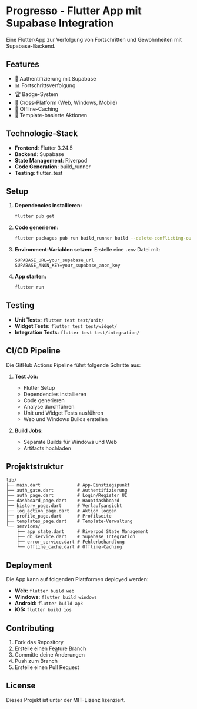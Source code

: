 # Progresso - Flutter App mit Supabase Integration

Eine Flutter-App zur Verfolgung von Fortschritten und Gewohnheiten mit Supabase-Backend.

## Features

- 🔐 Authentifizierung mit Supabase
- 📊 Fortschrittsverfolgung
- 🏆 Badge-System
- 📱 Cross-Platform (Web, Windows, Mobile)
- 🔄 Offline-Caching
- 🎯 Template-basierte Aktionen

## Technologie-Stack

- **Frontend**: Flutter 3.24.5
- **Backend**: Supabase
- **State Management**: Riverpod
- **Code Generation**: build_runner
- **Testing**: flutter_test

## Setup

1. **Dependencies installieren:**
   ```bash
   flutter pub get
   ```

2. **Code generieren:**
   ```bash
   flutter packages pub run build_runner build --delete-conflicting-outputs
   ```

3. **Environment-Variablen setzen:**
   Erstelle eine `.env` Datei mit:
   ```
   SUPABASE_URL=your_supabase_url
   SUPABASE_ANON_KEY=your_supabase_anon_key
   ```

4. **App starten:**
   ```bash
   flutter run
   ```

## Testing

- **Unit Tests:** `flutter test test/unit/`
- **Widget Tests:** `flutter test test/widget/`
- **Integration Tests:** `flutter test test/integration/`

## CI/CD Pipeline

Die GitHub Actions Pipeline führt folgende Schritte aus:

1. **Test Job:**
   - Flutter Setup
   - Dependencies installieren
   - Code generieren
   - Analyse durchführen
   - Unit und Widget Tests ausführen
   - Web und Windows Builds erstellen

2. **Build Jobs:**
   - Separate Builds für Windows und Web
   - Artifacts hochladen

## Projektstruktur

```
lib/
├── main.dart              # App-Einstiegspunkt
├── auth_gate.dart         # Authentifizierung
├── auth_page.dart         # Login/Register UI
├── dashboard_page.dart    # Hauptdashboard
├── history_page.dart      # Verlaufsansicht
├── log_action_page.dart   # Aktion loggen
├── profile_page.dart      # Profilseite
├── templates_page.dart    # Template-Verwaltung
└── services/
    ├── app_state.dart     # Riverpod State Management
    ├── db_service.dart    # Supabase Integration
    ├── error_service.dart # Fehlerbehandlung
    └── offline_cache.dart # Offline-Caching
```

## Deployment

Die App kann auf folgenden Plattformen deployed werden:

- **Web:** `flutter build web`
- **Windows:** `flutter build windows`
- **Android:** `flutter build apk`
- **iOS:** `flutter build ios`

## Contributing

1. Fork das Repository
2. Erstelle einen Feature Branch
3. Committe deine Änderungen
4. Push zum Branch
5. Erstelle einen Pull Request

## License

Dieses Projekt ist unter der MIT-Lizenz lizenziert.
